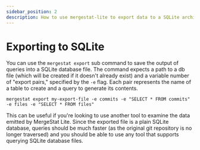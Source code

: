 ```yaml
---
sidebar_position: 2
description: How to use mergestat-lite to export data to a SQLite archive.
---
```


# Exporting to SQLite

You can use the `mergestat export` sub command to save the output of queries into a SQLite database file.
The command expects a path to a db file (which will be created if it doesn't already exist) and a variable number of "export pairs," specified by the `-e` flag.
Each pair represents the name of a table to create and a query to generate its contents.

```
mergestat export my-export-file -e commits -e "SELECT * FROM commits" -e files -e "SELECT * FROM files"
```

This can be useful if you're looking to use another tool to examine the data emitted by MergeStat Lite.
Since the exported file is a plain SQLite database, queries should be much faster (as the original git repository is no longer traversed) and you should be able to use any tool that supports querying SQLite database files.
